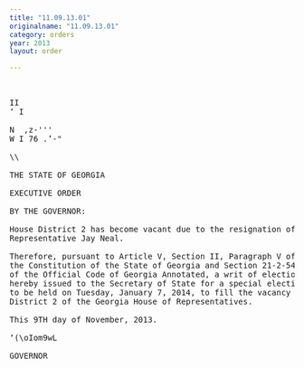 ```yaml
---
title: "11.09.13.01"
originalname: "11.09.13.01"
category: orders
year: 2013
layout: order

---
```

<pre>
   

II
‘ I

N  ,z-'''
W I 76 .’-"

\\

THE STATE OF GEORGIA

EXECUTIVE ORDER

BY THE GOVERNOR:

House District 2 has become vacant due to the resignation of
Representative Jay Neal.

Therefore, pursuant to Article V, Section II, Paragraph V of
the Constitution of the State of Georgia and Section 21-2-544
of the Official Code of Georgia Annotated, a writ of election is
hereby issued to the Secretary of State for a special election
to be held on Tuesday, January 7, 2014, to fill the vacancy in
District 2 of the Georgia House of Representatives.

This 9TH day of November, 2013.

‘(\oIom9wL

GOVERNOR

</pre>

